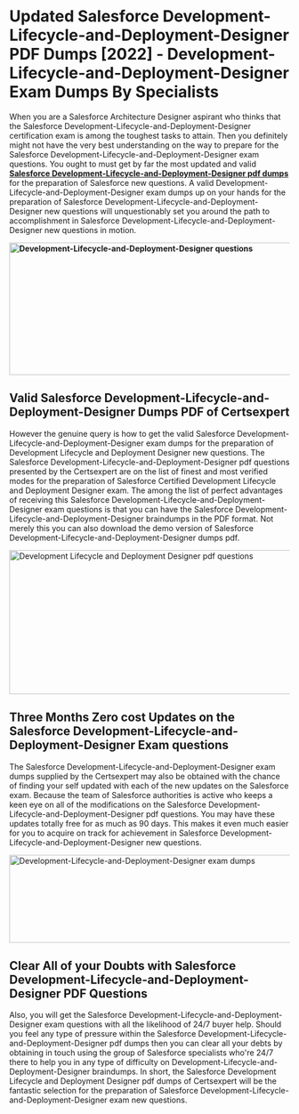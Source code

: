 <h1><strong>Updated Salesforce Development-Lifecycle-and-Deployment-Designer PDF Dumps [2022] - Development-Lifecycle-and-Deployment-Designer Exam Dumps By Specialists&nbsp;</strong></h1>
<p><span style="font-weight: 400;">When you are a Salesforce Architecture Designer aspirant who thinks that the Salesforce Development-Lifecycle-and-Deployment-Designer certification exam is among the toughest tasks to attain. Then you definitely might not have the very best understanding on the way to prepare for the Salesforce Development-Lifecycle-and-Deployment-Designer exam questions. You ought to must get by far the most updated and valid <strong><a href="https://www.certsexpert.com/Development-Lifecycle-and-Deployment-Designer-pdf-questions.html">Salesforce Development-Lifecycle-and-Deployment-Designer pdf dumps</a></strong> for the preparation of Salesforce new questions. A valid  Development-Lifecycle-and-Deployment-Designer exam dumps up on your hands for the preparation of Salesforce Development-Lifecycle-and-Deployment-Designer new questions will unquestionably set you around the path to accomplishment in Salesforce Development-Lifecycle-and-Deployment-Designer new questions in motion.</span></p>
<p><span style="font-weight: 400;"><strong><img style="display: block; margin-left: auto; margin-right: auto;" src="https://i.ibb.co/QXh983F/73475278-2429792180625311-4586132736837681152-n.jpg" alt="Development-Lifecycle-and-Deployment-Designer questions" width="632" height="238" /></strong></span></p>
<h2><strong>Valid Salesforce Development-Lifecycle-and-Deployment-Designer Dumps PDF of Certsexpert</strong></h2>
<p><span style="font-weight: 400;">However the genuine query is how to get the valid Salesforce Development-Lifecycle-and-Deployment-Designer exam dumps for the preparation of Development Lifecycle and Deployment Designer new questions. The Salesforce Development-Lifecycle-and-Deployment-Designer pdf questions presented by the Certsexpert are on the list of finest and most verified modes for the preparation of Salesforce Certified Development Lifecycle and Deployment Designer exam. The among the list of perfect advantages of receiving this Salesforce Development-Lifecycle-and-Deployment-Designer exam questions is that you can have the Salesforce Development-Lifecycle-and-Deployment-Designer braindumps in the PDF format. Not merely this you can also download the demo version of Salesforce Development-Lifecycle-and-Deployment-Designer dumps pdf.</span></p>
<p><span style="font-weight: 400;"><img style="display: block; margin-left: auto; margin-right: auto;" src="https://i.ibb.co/Jd8hN2L/76714008-3182067705200142-8735104740007870464-n.jpg" alt="Development Lifecycle and Deployment Designer pdf questions" width="701" height="259" /></span></p>
<h2><strong>Three Months Zero cost Updates on the Salesforce Development-Lifecycle-and-Deployment-Designer Exam questions</strong></h2>
<p><span style="font-weight: 400;">The Salesforce Development-Lifecycle-and-Deployment-Designer exam dumps supplied by the Certsexpert may also be obtained with the chance of finding your self updated with each of the new updates on the Salesforce exam. Because the team of Salesforce authorities is active who keeps a keen eye on all of the modifications on the Salesforce Development-Lifecycle-and-Deployment-Designer pdf questions. You may have these updates totally free for as much as 90 days. This makes it even much easier for you to acquire on track for achievement in Salesforce Development-Lifecycle-and-Deployment-Designer new questions.</span></p>
<p><span style="font-weight: 400;"><a href="https://www.certsexpert.com/Development-Lifecycle-and-Deployment-Designer-pdf-questions.html"><img style="display: block; margin-left: auto; margin-right: auto;" src="https://i.ibb.co/TMnKrkJ/75398236-424489711531572-5064688549987614720-n.jpg" alt="Development-Lifecycle-and-Deployment-Designer exam dumps" width="714" height="158" /></a></span></p>
<h2><strong>Clear All of your Doubts with Salesforce Development-Lifecycle-and-Deployment-Designer PDF Questions</strong></h2>
<p>Also, you will get the Salesforce Development-Lifecycle-and-Deployment-Designer exam questions with all the likelihood of 24/7 buyer help. Should you feel any type of pressure within the Salesforce Development-Lifecycle-and-Deployment-Designer pdf dumps then you can clear all your debts by obtaining in touch using the group of Salesforce specialists who're 24/7 there to help you in any type of difficulty on  Development-Lifecycle-and-Deployment-Designer braindumps. In short, the Salesforce Development Lifecycle and Deployment Designer pdf dumps of Certsexpert will be the fantastic selection for the preparation of Salesforce Development-Lifecycle-and-Deployment-Designer exam new questions.</p>
